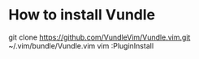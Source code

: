 # How to install Vundle 

git clone https://github.com/VundleVim/Vundle.vim.git ~/.vim/bundle/Vundle.vim
vim
:PluginInstall

